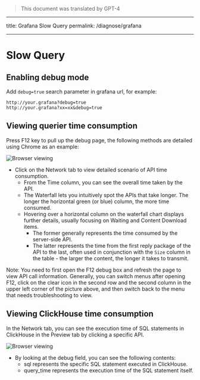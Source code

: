 > This document was translated by GPT-4

---

title: Grafana Slow Query
permalink: /diagnose/grafana

---

# Slow Query

## Enabling debug mode

Add `debug=true` search parameter in grafana url, for example:

```url
http://your.grafana?debug=true
http://your.grafana?xx=xx&debug=true
```

## Viewing querier time consumption

Press F12 key to pull up the debug page, the following methods are detailed using Chrome as an example:

![Browser viewing](./imgs/grafana_api_networks.png)

- Click on the Network tab to view detailed scenario of API time consumption.
  - From the Time column, you can see the overall time taken by the API.
  - The Waterfall lets you intuitively spot the APIs that take longer. The longer the horizontal green (or blue) column, the more time consumed.
  - Hovering over a horizontal column on the waterfall chart displays further details, usually focusing on Waiting and Content Download items.
    - The former generally represents the time consumed by the server-side API.
    - The latter represents the time from the first reply package of the API to the last, often used in conjunction with the `Size` column in the table - the larger the content, the longer it takes to transmit.

Note: You need to first open the F12 debug box and refresh the page to view API call information. Generally, you can switch menus after opening F12, click on the clear icon in the second row and the second column in the upper left corner of the picture above, and then switch back to the menu that needs troubleshooting to view.

## Viewing ClickHouse time consumption

In the Network tab, you can see the execution time of SQL statements in ClickHouse in the Preview tab by clicking a specific API.

![Browser viewing](./imgs/querier_debug_info.png)

- By looking at the debug field, you can see the following contents:
  - sql represents the specific SQL statement executed in ClickHouse.
  - query_time represents the execution time of the SQL statement itself.
